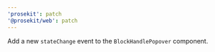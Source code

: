 ```yaml
---
'prosekit': patch
'@prosekit/web': patch
---
```


Add a new `stateChange` event to the `BlockHandlePopover` component.
